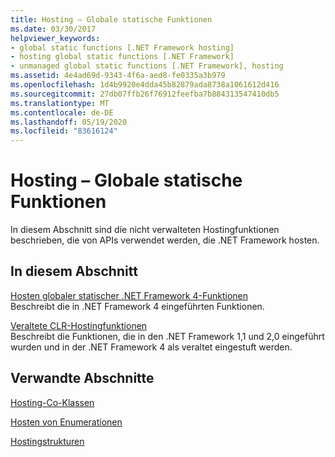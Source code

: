 ```yaml
---
title: Hosting – Globale statische Funktionen
ms.date: 03/30/2017
helpviewer_keywords:
- global static functions [.NET Framework hosting]
- hosting global static functions [.NET Framework]
- unmanaged global static functions [.NET Framework], hosting
ms.assetid: 4e4ad69d-9343-4f6a-aed8-fe0335a3b979
ms.openlocfilehash: 1d4b9920e4dda45b82879ada8738a1061612d416
ms.sourcegitcommit: 27db07ffb26f76912feefba7b884313547410db5
ms.translationtype: MT
ms.contentlocale: de-DE
ms.lasthandoff: 05/19/2020
ms.locfileid: "83616124"
---
```

# <a name="hosting-global-static-functions"></a>Hosting – Globale statische Funktionen
In diesem Abschnitt sind die nicht verwalteten Hostingfunktionen beschrieben, die von APIs verwendet werden, die .NET Framework hosten.  
  
## <a name="in-this-section"></a>In diesem Abschnitt  
 [Hosten globaler statischer .NET Framework 4-Funktionen](net-framework-4-hosting-global-static-functions.md)  
 Beschreibt die in .NET Framework 4 eingeführten Funktionen.  
  
 [Veraltete CLR-Hostingfunktionen](deprecated-clr-hosting-functions.md)  
 Beschreibt die Funktionen, die in den .NET Framework 1,1 und 2,0 eingeführt wurden und in der .NET Framework 4 als veraltet eingestuft werden.  
  
## <a name="related-sections"></a>Verwandte Abschnitte  
 [Hosting-Co-Klassen](hosting-coclasses.md)  
  
 [Hosten von Enumerationen](hosting-enumerations.md)  
  
 [Hostingstrukturen](hosting-structures.md)
